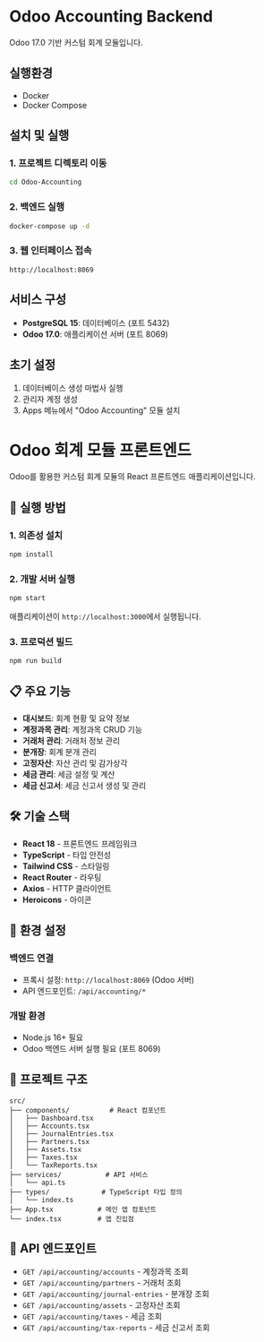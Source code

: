 # Odoo Accounting Backend

Odoo 17.0 기반 커스텀 회계 모듈입니다.

## 실행환경

- Docker
- Docker Compose

## 설치 및 실행

### 1. 프로젝트 디렉토리 이동
```bash
cd Odoo-Accounting
```

### 2. 백엔드 실행
```bash
docker-compose up -d
```

### 3. 웹 인터페이스 접속
```
http://localhost:8069
```

## 서비스 구성

- **PostgreSQL 15**: 데이터베이스 (포트 5432)
- **Odoo 17.0**: 애플리케이션 서버 (포트 8069)

## 초기 설정

1. 데이터베이스 생성 마법사 실행
2. 관리자 계정 생성
3. Apps 메뉴에서 "Odoo Accounting" 모듈 설치



# Odoo 회계 모듈 프론트엔드

Odoo를 활용한 커스텀 회계 모듈의 React 프론트엔드 애플리케이션입니다.

## 🚀 실행 방법

### 1. 의존성 설치
```bash
npm install
```

### 2. 개발 서버 실행
```bash
npm start
```

애플리케이션이 `http://localhost:3000`에서 실행됩니다.

### 3. 프로덕션 빌드
```bash
npm run build
```

## 📋 주요 기능

- **대시보드**: 회계 현황 및 요약 정보
- **계정과목 관리**: 계정과목 CRUD 기능
- **거래처 관리**: 거래처 정보 관리
- **분개장**: 회계 분개 관리
- **고정자산**: 자산 관리 및 감가상각
- **세금 관리**: 세금 설정 및 계산
- **세금 신고서**: 세금 신고서 생성 및 관리

## 🛠 기술 스택

- **React 18** - 프론트엔드 프레임워크
- **TypeScript** - 타입 안전성
- **Tailwind CSS** - 스타일링
- **React Router** - 라우팅
- **Axios** - HTTP 클라이언트
- **Heroicons** - 아이콘

## 🔧 환경 설정

### 백엔드 연결
- 프록시 설정: `http://localhost:8069` (Odoo 서버)
- API 엔드포인트: `/api/accounting/*`

### 개발 환경
- Node.js 16+ 필요
- Odoo 백엔드 서버 실행 필요 (포트 8069)

## 📁 프로젝트 구조

```
src/
├── components/          # React 컴포넌트
│   ├── Dashboard.tsx
│   ├── Accounts.tsx
│   ├── JournalEntries.tsx
│   ├── Partners.tsx
│   ├── Assets.tsx
│   ├── Taxes.tsx
│   └── TaxReports.tsx
├── services/           # API 서비스
│   └── api.ts
├── types/             # TypeScript 타입 정의
│   └── index.ts
├── App.tsx           # 메인 앱 컴포넌트
└── index.tsx         # 앱 진입점
```

## 🔗 API 엔드포인트

- `GET /api/accounting/accounts` - 계정과목 조회
- `GET /api/accounting/partners` - 거래처 조회
- `GET /api/accounting/journal-entries` - 분개장 조회
- `GET /api/accounting/assets` - 고정자산 조회
- `GET /api/accounting/taxes` - 세금 조회
- `GET /api/accounting/tax-reports` - 세금 신고서 조회

